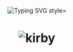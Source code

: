 <p align="center">
  <img src="https://readme-typing-svg.herokuapp.com?  font=Courier+New&weight=500&size=35&pause=1000&color=FFFFFF&random=false&width=500&height=70&lines=print(Saludo);Holaa%2C+Soy+David;Hi%2C+I'm+David" alt="Typing SVG style="display:inline-block;" />
</p>

<!--
**Tossy06/Tossy06** is a ✨ _special_ ✨ repository because its `README.md` (this file) appears on your GitHub profile.

Here are some ideas to get you started:

- 🔭 I’m currently working on ...
- 🌱 I’m currently learning ...
- 👯 I’m looking to collaborate on ...
- 🤔 I’m looking for help with ...
- 💬 Ask me about ...
- 📫 How to reach me: ...
- 😄 Pronouns: ...
- ⚡ Fun fact: ...
-->

<h1 align="center" >
  <img src="https://github.com/Tossy06/Tossy06/assets/167591175/18533877-2cfe-4a90-8b5e-35a2340be366" alt="kirby" margin = "20px">
</h1>





